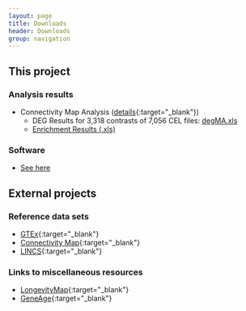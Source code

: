 ```yaml
---
layout: page
title: Downloads
header: Downloads
group: navigation
---
```


## This project

### Analysis results 

* Connectivity Map Analysis ([details](https://htmlpreview.github.io/?https://github.com/tgirke/longevityTools/blob/master/vignettes/longevityTools.html){:target="_blank"})
    * DEG Results for 3,318 contrasts of 7,056 CEL files: [degMA.xls](http://biocluster.ucr.edu/~tgirke/projects/longevity/cmap/results/degMA.xls)
    * [Enrichment Results (.xls)](...)

### Software

* [See here](http://www.longevitygenomics.org/software/)

## External projects

### Reference data sets

* [GTEx](http://www.gtexportal.org/home/){:target="_blank"}
* [Connectivity Map](https://www.broadinstitute.org/cmap/){:target="_blank"}
* [LINCS](http://www.lincsproject.org/data/){:target="_blank"}

### Links to miscellaneous resources

* [LongevityMap](http://genomics.senescence.info/longevity){:target="_blank"}
* [GeneAge](http://genomics.senescence.info/genes/){:target="_blank"}
